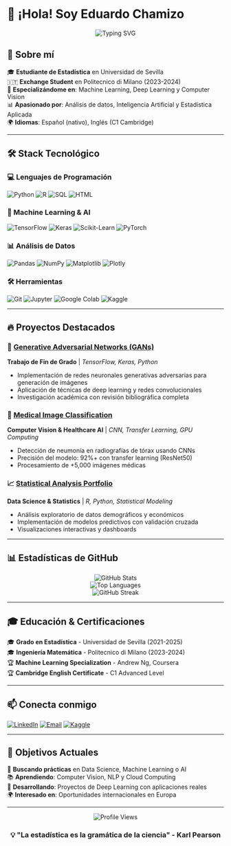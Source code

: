 # 👋 ¡Hola! Soy Eduardo Chamizo

<div align="center">
  <img src="https://readme-typing-svg.herokuapp.com?font=Fira+Code&pause=1000&color=2E9EF7&center=true&vCenter=true&width=435&lines=Statistics+%26+Data+Science+Student;AI+%26+Machine+Learning+Enthusiast;Passionate+about+Deep+Learning" alt="Typing SVG" />
</div>

## 🚀 Sobre mí

🎓 **Estudiante de Estadística** en Universidad de Sevilla  
🇮🇹 **Exchange Student** en Politecnico di Milano (2023-2024)  
🤖 **Especializándome en**: Machine Learning, Deep Learning y Computer Vision  
📊 **Apasionado por**: Análisis de datos, Inteligencia Artificial y Estadística Aplicada  
🌍 **Idiomas**: Español (nativo), Inglés (C1 Cambridge)

---

## 🛠️ Stack Tecnológico

### 💻 Lenguajes de Programación
![Python](https://img.shields.io/badge/Python-3776AB?style=for-the-badge&logo=python&logoColor=white)
![R](https://img.shields.io/badge/R-276DC3?style=for-the-badge&logo=r&logoColor=white)
![SQL](https://img.shields.io/badge/SQL-4479A1?style=for-the-badge&logo=mysql&logoColor=white)
![HTML](https://img.shields.io/badge/HTML5-E34F26?style=for-the-badge&logo=html5&logoColor=white)

### 🤖 Machine Learning & AI
![TensorFlow](https://img.shields.io/badge/TensorFlow-FF6F00?style=for-the-badge&logo=tensorflow&logoColor=white)
![Keras](https://img.shields.io/badge/Keras-D00000?style=for-the-badge&logo=keras&logoColor=white)
![Scikit-Learn](https://img.shields.io/badge/scikit--learn-F7931E?style=for-the-badge&logo=scikit-learn&logoColor=white)
![PyTorch](https://img.shields.io/badge/PyTorch-EE4C2C?style=for-the-badge&logo=pytorch&logoColor=white)

### 📊 Análisis de Datos
![Pandas](https://img.shields.io/badge/Pandas-150458?style=for-the-badge&logo=pandas&logoColor=white)
![NumPy](https://img.shields.io/badge/NumPy-013243?style=for-the-badge&logo=numpy&logoColor=white)
![Matplotlib](https://img.shields.io/badge/Matplotlib-11557C?style=for-the-badge&logo=python&logoColor=white)
![Plotly](https://img.shields.io/badge/Plotly-3F4F75?style=for-the-badge&logo=plotly&logoColor=white)

### 🛠️ Herramientas
![Git](https://img.shields.io/badge/Git-F05032?style=for-the-badge&logo=git&logoColor=white)
![Jupyter](https://img.shields.io/badge/Jupyter-F37626?style=for-the-badge&logo=jupyter&logoColor=white)
![Google Colab](https://img.shields.io/badge/Google_Colab-F9AB00?style=for-the-badge&logo=google-colab&logoColor=white)
![Kaggle](https://img.shields.io/badge/Kaggle-20BEFF?style=for-the-badge&logo=kaggle&logoColor=white)

---

## 🔥 Proyectos Destacados

### 🧠 [Generative Adversarial Networks (GANs)](https://github.com/eduardochamizo/gan-implementation)
**Trabajo de Fin de Grado** | *TensorFlow, Keras, Python*
- Implementación de redes neuronales generativas adversarias para generación de imágenes
- Aplicación de técnicas de deep learning y redes convolucionales
- Investigación académica con revisión bibliográfica completa

### 🏥 [Medical Image Classification](https://github.com/eduardochamizo/medical-image-classification)
**Computer Vision & Healthcare AI** | *CNN, Transfer Learning, GPU Computing*
- Detección de neumonía en radiografías de tórax usando CNNs
- Precisión del modelo: 92%+ con transfer learning (ResNet50)
- Procesamiento de +5,000 imágenes médicas

### 📈 [Statistical Analysis Portfolio](https://github.com/eduardochamizo/statistical-analysis)
**Data Science & Statistics** | *R, Python, Statistical Modeling*
- Análisis exploratorio de datos demográficos y económicos
- Implementación de modelos predictivos con validación cruzada
- Visualizaciones interactivas y dashboards

---

## 📊 Estadísticas de GitHub

<div align="center">
  <img src="https://github-readme-stats.vercel.app/api?username=eduardochamizo&show_icons=true&theme=tokyonight&count_private=true" alt="GitHub Stats" />
</div>

<div align="center">
  <img src="https://github-readme-stats.vercel.app/api/top-langs/?username=eduardochamizo&layout=compact&theme=tokyonight" alt="Top Languages" />
</div>

<div align="center">
  <img src="https://github-readme-streak-stats.herokuapp.com/?user=eduardochamizo&theme=tokyonight" alt="GitHub Streak" />
</div>

---

## 🎓 Educación & Certificaciones

🎓 **Grado en Estadística** - Universidad de Sevilla (2021-2025)  
🎓 **Ingeniería Matemática** - Politecnico di Milano (2023-2024)  
🏆 **Machine Learning Specialization** - Andrew Ng, Coursera  
🏆 **Cambridge English Certificate** - C1 Advanced Level  

---

## 📫 Conecta conmigo

[![LinkedIn](https://img.shields.io/badge/LinkedIn-0077B5?style=for-the-badge&logo=linkedin&logoColor=white)](https://linkedin.com/in/eduardo-chamizo-b30b98307)
[![Email](https://img.shields.io/badge/Email-D14836?style=for-the-badge&logo=gmail&logoColor=white)](mailto:eduardochamizofer@gmail.com)
[![Kaggle](https://img.shields.io/badge/Kaggle-20BEFF?style=for-the-badge&logo=kaggle&logoColor=white)](https://kaggle.com/eduardochamizo)

---

## 🌟 Objetivos Actuales

🎯 **Buscando prácticas** en Data Science, Machine Learning o AI  
📚 **Aprendiendo**: Computer Vision, NLP y Cloud Computing  
🚀 **Desarrollando**: Proyectos de Deep Learning con aplicaciones reales  
🌍 **Interesado en**: Oportunidades internacionales en Europa  

---

<div align="center">
  <img src="https://komarev.com/ghpvc/?username=eduardochamizo&color=blueviolet&style=flat-square&label=Profile+Views" alt="Profile Views" />
</div>

<div align="center">
  
  ### 💡 "La estadística es la gramática de la ciencia" - Karl Pearson
  
</div>
